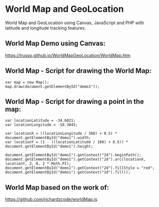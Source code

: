 # World Map and GeoLocation

World Map and GeoLocation using Canvas, JavaScript and PHP with latitude and longitude tracking features.

## World Map Demo using Canvas:

https://lrusso.github.io/WorldMapGeoLocation/WorldMap.htm

## World Map - Script for drawing the World Map:

```
var map = new Map();
map.draw(document.getElementById("demo1"));
```

## World Map - Script for drawing a point in the map:

```
var locationLatitude = -34.6021;
var locationLongitude = -58.3845;

var locationX = ((locationLongitude / 360) + 0.5) * document.getElementById("demo1").width;
var locationY = (1 - ((locationLatitude / 180) + 0.5)) * document.getElementById("demo1").height;

document.getElementById("demo1").getContext("2d").beginPath();
document.getElementById("demo1").getContext("2d").arc(locationX, locationY, 3, 0, 2 * Math.PI);
document.getElementById("demo1").getContext("2d").fillStyle = "red";
document.getElementById("demo1").getContext("2d").fill();
```

## World Map based on the work of:

https://github.com/richardzcode/worldMap.js
